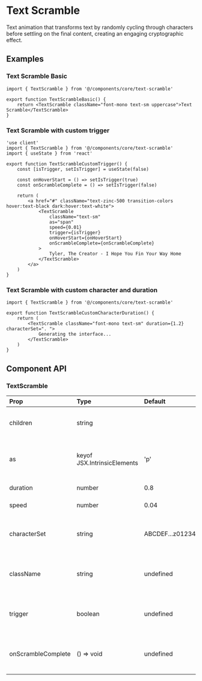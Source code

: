 # Text Scramble

Text animation that transforms text by randomly cycling through characters before settling on the final content, creating an engaging cryptographic effect.

## Examples

### Text Scramble Basic

```tsx
import { TextScramble } from '@/components/core/text-scramble'

export function TextScrambleBasic() {
	return <TextScramble className="font-mono text-sm uppercase">Text Scramble</TextScramble>
}
```

### Text Scramble with custom trigger

```tsx
'use client'
import { TextScramble } from '@/components/core/text-scramble'
import { useState } from 'react'

export function TextScrambleCustomTrigger() {
	const [isTrigger, setIsTrigger] = useState(false)

	const onHoverStart = () => setIsTrigger(true)
	const onScrambleComplete = () => setIsTrigger(false)

	return (
		<a href="#" className="text-zinc-500 transition-colors hover:text-black dark:hover:text-white">
			<TextScramble
				className="text-sm"
				as="span"
				speed={0.01}
				trigger={isTrigger}
				onHoverStart={onHoverStart}
				onScrambleComplete={onScrambleComplete}
			>
				Tyler, The Creator - I Hope You Fin Your Way Home
			</TextScramble>
		</a>
	)
}
```

### Text Scramble with custom character and duration

```tsx
import { TextScramble } from '@/components/core/text-scramble'

export function TextScrambleCustomCharacterDuration() {
	return (
		<TextScramble className="font-mono text-sm" duration={1.2} characterSet=". ">
			Generating the interface...
		</TextScramble>
	)
}
```

## Component API

### TextScramble

| Prop               | Type                        | Default              | Description                                         |
| :----------------- | :-------------------------- | :------------------- | :-------------------------------------------------- |
| children           | string                      |                      | The text content to be animated.                    |
| as                 | keyof JSX.IntrinsicElements | 'p'                  | The HTML tag to render, defaults to paragraph.      |
| duration           | number                      | 0.8                  | Duration of the effect.                             |
| speed              | number                      | 0.04                 | Speed of the effect.                                |
| characterSet       | string                      | ABCDEF...z0123456789 | Set of characters for the scramble effect           |
| className          | string                      | undefined            | Optional CSS class for styling the component.       |
| trigger            | boolean                     | undefined            | Controls whether the animation should be triggered. |
| onScrambleComplete | () => void                  | undefined            | Callback function when the animation completes.     |
